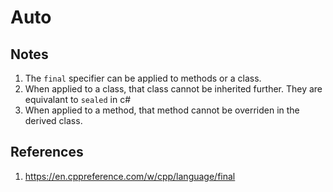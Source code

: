 # Auto

## Notes
1. The `final` specifier can be applied to methods or a class.
2. When applied to a class, that class cannot be inherited further. They are equivalant to `sealed` in c#
3. When applied to a method, that method cannot be overriden in the derived class. 


## References

1. https://en.cppreference.com/w/cpp/language/final


